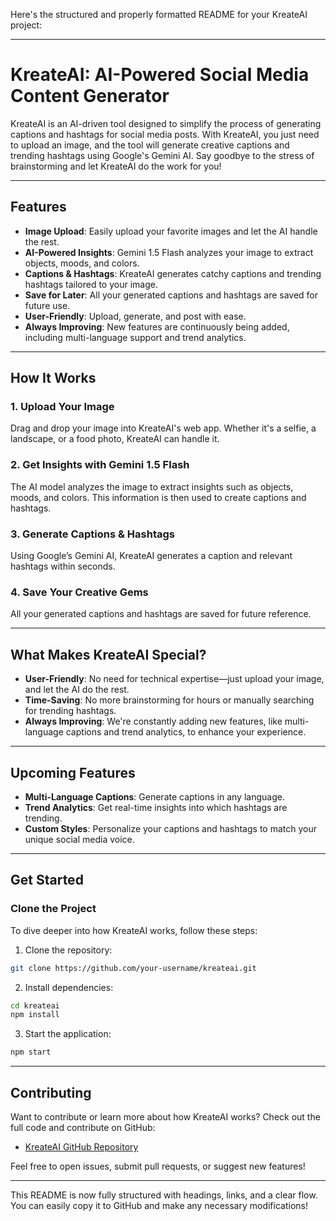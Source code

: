 Here's the structured and properly formatted README for your KreateAI project:

---

# KreateAI: AI-Powered Social Media Content Generator

KreateAI is an AI-driven tool designed to simplify the process of generating captions and hashtags for social media posts. With KreateAI, you just need to upload an image, and the tool will generate creative captions and trending hashtags using Google's Gemini AI. Say goodbye to the stress of brainstorming and let KreateAI do the work for you!

---

## Features

- **Image Upload**: Easily upload your favorite images and let the AI handle the rest.
- **AI-Powered Insights**: Gemini 1.5 Flash analyzes your image to extract objects, moods, and colors.
- **Captions & Hashtags**: KreateAI generates catchy captions and trending hashtags tailored to your image.
- **Save for Later**: All your generated captions and hashtags are saved for future use.
- **User-Friendly**: Upload, generate, and post with ease.
- **Always Improving**: New features are continuously being added, including multi-language support and trend analytics.

---

## How It Works

### 1. Upload Your Image
Drag and drop your image into KreateAI's web app. Whether it's a selfie, a landscape, or a food photo, KreateAI can handle it.

### 2. Get Insights with Gemini 1.5 Flash
The AI model analyzes the image to extract insights such as objects, moods, and colors. This information is then used to create captions and hashtags.

### 3. Generate Captions & Hashtags
Using Google’s Gemini AI, KreateAI generates a caption and relevant hashtags within seconds.

### 4. Save Your Creative Gems
All your generated captions and hashtags are saved for future reference.

---

## What Makes KreateAI Special?

- **User-Friendly**: No need for technical expertise—just upload your image, and let the AI do the rest.
- **Time-Saving**: No more brainstorming for hours or manually searching for trending hashtags.
- **Always Improving**: We're constantly adding new features, like multi-language captions and trend analytics, to enhance your experience.

---

## Upcoming Features

- **Multi-Language Captions**: Generate captions in any language.
- **Trend Analytics**: Get real-time insights into which hashtags are trending.
- **Custom Styles**: Personalize your captions and hashtags to match your unique social media voice.

---

## Get Started

### Clone the Project

To dive deeper into how KreateAI works, follow these steps:

1. Clone the repository:

```bash
git clone https://github.com/your-username/kreateai.git
```

2. Install dependencies:

```bash
cd kreateai
npm install
```

3. Start the application:

```bash
npm start
```

---

## Contributing

Want to contribute or learn more about how KreateAI works? Check out the full code and contribute on GitHub:

- [KreateAI GitHub Repository](https://github.com/your-username/kreateai)

Feel free to open issues, submit pull requests, or suggest new features!

---



This README is now fully structured with headings, links, and a clear flow. You can easily copy it to GitHub and make any necessary modifications!
